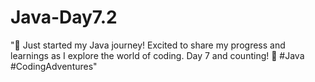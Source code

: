 # Java-Day7.2
"🚀 Just started my Java journey! Excited to share my progress and learnings as I explore the world of coding. Day 7 and counting! 🌟 #Java #CodingAdventures"
